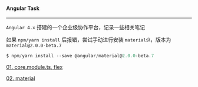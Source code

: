 #### Angular Task

----

`Angular 4.x` 搭建的一个企业级协作平台，记录一些相关笔记

如果 `npm/yarn install` 后报错，尝试手动进行安装 `material`s\，版本为 `material@2.0.0-beta.7`

```js
$ npm/yarn install --save @angular/material@2.0.0-beta.7
```

[01. core.module.ts, flex](https://github.com/hanekaoru/Angular-Task/blob/master/note/01.md)

[02. material](https://github.com/hanekaoru/Angular-Task/blob/master/note/02.md)